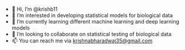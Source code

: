- 👋 Hi, I’m @krishb11
- 👀 I’m interested in developing statistical models for biological data
- 🌱 I’m currently learning different machine learning and deep learning models
- 💞️ I’m looking to collaborate on statistical testing of biological data
- 📫 You can reach me via krishnabharadwaj35@gmail.com

<!---
krishb11/krishb11 is a ✨ special ✨ repository because its `README.md` (this file) appears on your GitHub profile.
You can click the Preview link to take a look at your changes.
--->
